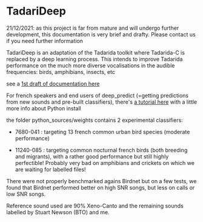 # TadariDeep
 
 
 21/12/2021: as this project is far from mature and will undergo further development, this documentation is very brief and drafty. Please contact us if you need further information

TadariDeep is an adaptation of the Tadarida toolkit where Tadarida-C is replaced by a deep learning process. This intends to improve Tadarida performance on the much more diverse vocalisations in the audible frequencies: birds, amphibians, insects, etc
 
 see a [1st draft of documentation here](https://docs.google.com/document/d/1IPfZtVYpi79kIjWRiagPAldr2eaenAE7EPsy6Zwp3Nw/edit?usp=sharing) 
 
For french speakers and end users of deep_predict (=getting predictions from new sounds and pre-built classifiers), there's [a tutorial here](https://docs.google.com/document/d/18JeXMPpvNKSvAsbN7jZJLUDto0TKTYmlVDxGnXkRKg8/edit?usp=sharing) with a little more info about Python install

the folder python_sources/weights contains 2 experimental classifiers:

- 7680-041 : targeting 13 french common urban bird species (moderate performance)

- 11240-085 : targeting common nocturnal french birds (both breeding and migrants), with a rather good performance but still highly perfectible! Probably very bad on amphibians and crickets on which we are waiting for labelled files!

There were not properly benchmarked agains Birdnet but on a few tests, we found that Birdnet performed better on high SNR songs, but less on calls or low SNR songs.

Reference sound used are 90% Xeno-Canto and the remaining sounds labelled by Stuart Newson (BTO) and me.
